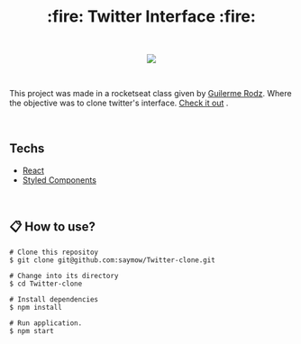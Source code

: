 <h1 align="center">:fire: Twitter Interface :fire: </h1>

<br>

<p align="center">
  <img src="_"/>
</p>

<br>
<p>
This project was made in a rocketseat class given by <a href="https://github.com/guilhermerodz" target="_blank"> Guilerme Rodz</a>. Where the objective was to clone twitter's interface.  <a href="https://www.youtube.com/watch?v=K-8z_4xvT3o&t" target="_blank">Check it out</a> .
</p>

<br>

## Techs

* [React](https://reactjs.org/)
* [Styled Components](https://styled-components.com/)

<br>

## :clipboard: How to use?

```
# Clone this repositoy
$ git clone git@github.com:saymow/Twitter-clone.git

# Change into its directory
$ cd Twitter-clone

# Install dependencies
$ npm install

# Run application.
$ npm start
```
